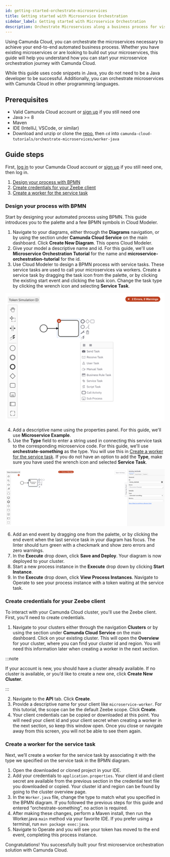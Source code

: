 ```yaml
---
id: getting-started-orchestrate-microservices
title: Getting started with Microservice Orchestration
sidebar_label: Getting started with Microservice Orchestration
description: Orchestrate Microservices along a business process for visibility and resilience.
---
```


Using Camunda Cloud, you can orchestrate the microservices necessary to achieve your end-to-end automated business process. Whether you have existing microservices or are looking to build out your microservices, this guide will help you understand how you can start your microservice orchestration journey with Camunda Cloud.

While this guide uses code snippets in Java, you do not need to be a Java developer to be successful. Additionally, you can orchestrate microservices with Camunda Cloud in other programming languages.

## Prerequisites

* Valid Camunda Cloud account or [sign up](https://camunda.io/signup) if you still need one
* Java >= 8
* Maven
* IDE (IntelliJ, VSCode, or similar)
* Download and unzip or clone the [repo](https://github.com/camunda-cloud/camunda-cloud-tutorials), then `cd` into `camunda-cloud-tutorials/orchestrate-microservices/worker-java`

## Guide steps

First, [log in](https://camunda.io) to your Camunda Cloud account or [sign up](https://camunda.io/signup) if you still need one, then log in.

1. [Design your process with BPMN](#design-your-process-with-BPMN)
2. [Create credentials for your Zeebe client](#create-credentials-for-your-zeebe-client)
3. [Create a worker for the service task](#create-a-worker-for-the-service-task)

### Design your process with BPMN

Start by designing your automated process using BPMN. This guide introduces you to the palette and a few BPMN symbols in Cloud Modeler.

1. Navigate to your diagrams, either through the **Diagrams** navigation, or by using the section under **Camunda Cloud Service** on the main dashboard. Click **Create New Diagram**. This opens Cloud Modeler.
2. Give your model a descriptive name and id. For this guide, we'll use **Microservice Orchestration Tutorial** for the name and **microservice-orchestration-tutorial** for the id.
3. Use Cloud Modeler to design a BPMN process with service tasks. These service tasks are used to call your microservices via workers. Create a service task by dragging the task icon from the palette, or by clicking the existing start event and clicking the task icon. Change the task type by clicking the wrench icon and selecting **Service Task**. 

![Task with dropdown showing config, including service task](./img/microservice-orchestration-config-service-task.png)

4. Add a descriptive name using the properties panel. For this guide, we'll use **Microservice Example**.
5. Use the **Type** field to enter a string used in connecting this service task to the corresponding microservice code. For this guide, we'll use **orchestrate-something** as the type. You will use this in [Create a worker for the service task](#create-a-worker-for-the-service-task). If you do not have an option to add the **Type**, make sure you have used the wrench icon and selected **Service Task**.

![Service task with properties panel open](./img/microservice-orchestration-service-task.png)

6. Add an end event by dragging one from the palette, or by clicking the end event when the last service task in your diagram has focus. The linter should turn green with a checkmark and show zero errors and zero warnings.
7. In the **Execute** drop down, click **Save and Deploy**. Your diagram is now deployed to your cluster.
8. Start a new process instance in the **Execute** drop down by clicking **Start Instance**. 
9. In the **Execute** drop down, click **View Process Instances**. Navigate to Operate to see your process instance with a token waiting at the service task.

### Create credentials for your Zeebe client

To interact with your Camunda Cloud cluster, you'll use the Zeebe client. First, you'll need to create credentials.

1. Navigate to your clusters either through the navigation **Clusters** or by using the section under **Camunda Cloud Service** on the main dashboard. Click on your existing cluster. This will open the **Overview** for your cluster, where you can find your cluster id and region. You will need this information later when creating a worker in the next section.

:::note 

If your account is new, you should have a cluster already available. If no cluster is available, or you’d like to create a new one, click **Create New Cluster**.

:::

2. Navigate to the **API** tab. Click **Create**.
3. Provide a descriptive name for your client like `microservice-worker`. For this tutorial, the scope can be the default Zeebe scope. Click **Create**.
4. Your client credentials can be copied or downloaded at this point. You will need your client id and your client secret when creating a worker in the next section, so keep this window open. Once you close or navigate away from this screen, you will not be able to see them again. 

### Create a worker for the service task

Next, we’ll create a worker for the service task by associating it with the type we specified on the service task in the BPMN diagram.

1. Open the downloaded or cloned project in your IDE.
2. Add your credentials to `application.properties`. Your client id and client secret are available from the previous section in the credential text file you downloaded or copied. Your cluster id and region can be found by going to the cluster overview page.
3. In the `Worker.java` file, change the type to match what you specified in the BPMN diagram. If you followed the previous steps for this guide and entered “orchestrate-something”, no action is required.
4. After making these changes, perform a Maven install, then run the Worker.java `main` method via your favorite IDE. If you prefer using a terminal, run `mvn package exec:java`.
5. Navigate to Operate and you will see your token has moved to the end event, completing this process instance.

Congratulations! You successfully built your first microservice orchestration solution with Camunda Cloud.
